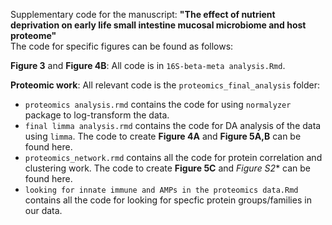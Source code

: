 Supplementary code for the manuscript: **"The effect of nutrient deprivation on early life small intestine mucosal microbiome and host proteome"**  
The code for specific figures can be found as follows:  

**Figure 3** and **Figure 4B**: All code is in `16S-beta-meta analysis.Rmd`.  

**Proteomic work**: All relevant code is the `proteomics_final_analysis` folder:  
* `proteomics analysis.rmd` contains the code for using `normalyzer` package to log-transform the data.
* `final limma analysis.rmd` contains the code for DA analysis of the data using `limma`. The code to create **Figure 4A** and **Figure 5A,B** can be found here.
* `proteomics_network.rmd` contains all the code for protein correlation and clustering work. The code to create **Figure 5C** and *Figure S2** can be found here.
* `looking for innate immune and AMPs in the proteomics data.Rmd` contains all the code for looking for specfic protein groups/families in our data.

